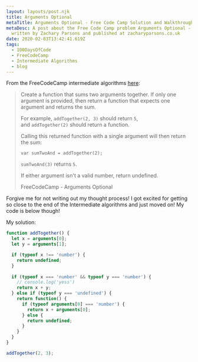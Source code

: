 ```yaml
---
layout: layouts/post.njk
title: Arguments Optional
metaTitle: Arguments Optional - Free Code Camp Solution and Walkthrough
metaDesc: A post about the Free Code Camp problem Arguments Optional -
  written by Zachary Parsons and published at zacharyparsons.co.uk
date: 2020-02-03T13:42:41.619Z
tags:
  - 100DaysOfCode
  - FreeCodeCamp
  - Intermediate Algorithms
  - blog
---
```

From the FreeCodeCamp intermediate algorithms [here](https://www.freecodecamp.org/learn/javascript-algorithms-and-data-structures/intermediate-algorithm-scripting/arguments-optional):

> Create a function that sums two arguments together. If only one argument is provided, then return a function that expects one argument and returns the sum.
> 
> For example, `addTogether(2, 3)` should return `5`, and `addTogether(2)` should return a function.
> 
> Calling this returned function with a single argument will then return the sum:
> 
> `var sumTwoAnd = addTogether(2);`
> 
> `sumTwoAnd(3)` returns `5`.
> 
> If either argument isn't a valid number, return undefined.
> 
> FreeCodeCamp - Arguments Optional

Forgive me for not writing out my thought process! I got excited for getting so close to the end of the Intermediate algorithms and just moved on! My code is below though!

My solution:

```javascript
function addTogether() {
  let x = arguments[0];
  let y = arguments[1];

  if (typeof x !== 'number') {
    return undefined;
  }
  
  if (typeof x === 'number' && typeof y === 'number') {
    // console.log('yess')
    return x + y;
  } else if (typeof y === 'undefined') {
    return function() {
      if (typeof arguments[0] === 'number') {
        return x + arguments[0];
      } else {
        return undefined;
      }
    }
  }
}

addTogether(2, 3);
```